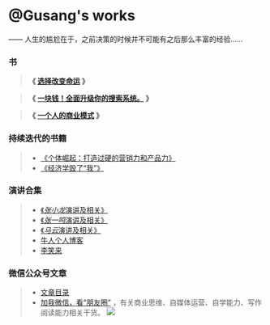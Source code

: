 # @Gusang's works

—— 人生的尴尬在于，之前决策的时候并不可能有之后那么丰富的经验……

### 书

> **《 [选择改变命运](/fate/) 》**

> **《 [一块钱！全面升级你的搜索系统。](article/Google.md) 》**

> **《 [一个人的商业模式](/model/一个人商业模式.md) 》**

### 持续迭代的书籍
> * [《个体崛起：打造过硬的营销力和产品力》](/marketing/marketing.md)
> * [《经济学毁了“我”》](/article/economics.md)

### 演讲合集
> *  [《*张小龙*演讲及相关》](/speech/zhangxiaolong.md)
> * [《*张一鸣*演讲及相关》](/speech/zhangyiming.md)
> *  [《*马云*演讲及相关》](/speech/mayun.md)
> *  [牛人个人博客](/speech/dalao.md)
> *  [李笑来](/speech/xiaolai.md)

### 微信公众号文章
> * [文章目录](/article/wechat/contents.md)
> * [加我微信，看“朋友圈”](/wechat-2.png) ，有关商业思维、自媒体运营、自学能力、写作阅读能力相关干货。
![](wechat-channel.png)
